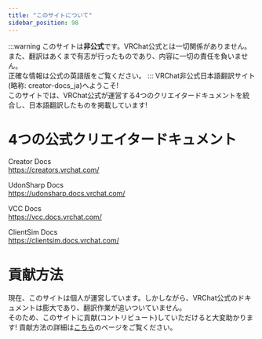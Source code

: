```yaml
---
title: "このサイトについて"
sidebar_position: 98
---
```

:::warning
このサイトは**非公式**です。VRChat公式とは一切関係がありません。  
また、翻訳はあくまで有志が行ったものであり、内容に一切の責任を負いません。  
正確な情報は公式の英語版をご覧ください。
:::
VRChat非公式日本語翻訳サイト(略称: creator-docs_ja)へようこそ!  
このサイトでは、VRChat公式が運営する4つのクリエイタードキュメントを統合し、日本語翻訳したものを掲載しています!  

# 4つの公式クリエイタードキュメント
Creator Docs  
https://creators.vrchat.com/

UdonSharp Docs  
https://udonsharp.docs.vrchat.com/  

VCC Docs  
https://vcc.docs.vrchat.com/  

ClientSim Docs  
https://clientsim.docs.vrchat.com/  


# 貢献方法
現在、このサイトは個人が運営しています。しかしながら、VRChat公式のドキュメントは膨大であり、翻訳作業が追いついていません。  
そのため、このサイトに貢献(コントリビュート)していただけると大変助かります!
貢献方法の詳細は[こちら](/how-to-contribute)のページをご覧ください。